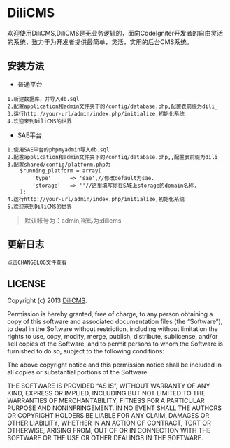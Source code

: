 ﻿# DiliCMS 

欢迎使用DiliCMS,DiliCMS是无业务逻辑的，面向CodeIgniter开发者的自由灵活的系统，致力于为开发者提供最简单，灵活，实用的后台CMS系统。

## 安装方法

- 普通平台
```
1.新建数据库，并导入db.sql
2.配置application和admin文件夹下的/config/database.php,配置表前缀为dili_
3.运行http://your-url/admin/index.php/initialize,初始化系统
4.欢迎来到DiliCMS的世界
```

- SAE平台
```
1.使用SAE平台的phpmyadmin导入db.sql
2.配置application和admin文件夹下的/config/database.php,,配置表前缀为dili_
3.配置shared/config/platform.php为
    $running_platform = array(
        'type'		=> 'sae',//修改default为sae.
		'storage'   => ''//这里填写你在SAE上storage的domain名称.
	);
4.运行http://your-url/admin/index.php/initialize,初始化系统
5.欢迎来到DiliCMS的世界
```

> 默认帐号为：admin,密码为:dilicms

## 更新日志
    
    点击CHANGELOG文件查看
    
## LICENSE
Copyright (c) 2013 [DiliCMS](http://www.dilicms.com).

Permission is hereby granted, free of charge, to any person obtaining a copy of this software and associated documentation files (the “Software”), to deal in the Software without restriction, including without limitation the rights to use, copy, modify, merge, publish, distribute, sublicense, and/or sell copies of the Software, and to permit persons to whom the Software is furnished to do so, subject to the following conditions:

The above copyright notice and this permission notice shall be included in all copies or substantial portions of the Software.

THE SOFTWARE IS PROVIDED “AS IS”, WITHOUT WARRANTY OF ANY KIND, EXPRESS OR IMPLIED, INCLUDING BUT NOT LIMITED TO THE WARRANTIES OF MERCHANTABILITY, FITNESS FOR A PARTICULAR PURPOSE AND NONINFRINGEMENT. IN NO EVENT SHALL THE AUTHORS OR COPYRIGHT HOLDERS BE LIABLE FOR ANY CLAIM, DAMAGES OR OTHER LIABILITY, WHETHER IN AN ACTION OF CONTRACT, TORT OR OTHERWISE, ARISING FROM, OUT OF OR IN CONNECTION WITH THE SOFTWARE OR THE USE OR OTHER DEALINGS IN THE SOFTWARE.
